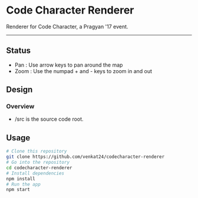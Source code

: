 # Code Character Renderer

Renderer for Code Character, a Pragyan '17 event.

---------------------------------------------------

## Status

- Pan  : Use arrow keys to pan around the map
- Zoom : Use the numpad + and - keys to zoom in and out

## Design

### Overview

- /src is the source code root.

## Usage

```bash
# Clone this repository
git clone https://github.com/venkat24/codecharacter-renderer
# Go into the repository
cd codecharacter-renderer
# Install dependencies
npm install
# Run the app
npm start
```
